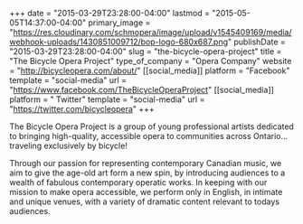 +++
date = "2015-03-29T23:28:00-04:00"
lastmod = "2015-05-05T14:37:00-04:00"
primary_image = "https://res.cloudinary.com/schmopera/image/upload/v1545409169/media/webhook-uploads/1430851009712/bop-logo-680x687.png"
publishDate = "2015-03-29T23:28:00-04:00"
slug = "the-bicycle-opera-project"
title = "The Bicycle Opera Project"
type_of_company = "Opera Company"
website = "http://bicycleopera.com/about/"
[[social_media]]
platform = "Facebook"
template = "social-media"
url = "https://www.facebook.com/TheBicycleOperaProject"
[[social_media]]
platform = " Twitter"
template = "social-media"
url = "https://twitter.com/bicycleopera"
+++

<p>
	The Bicycle Opera Project is a group of young professional artists dedicated to bringing high-quality, accessible opera to communities across Ontario… traveling exclusively by bicycle!
</p>
<p>
	Through our passion for representing contemporary Canadian music, we aim to give the age-old art form a new spin, by introducing audiences to a wealth of fabulous contemporary operatic works. In keeping with our mission to make opera accessible, we perform only in English, in intimate and unique venues, with a variety of dramatic content relevant to todays audiences.
</p>
